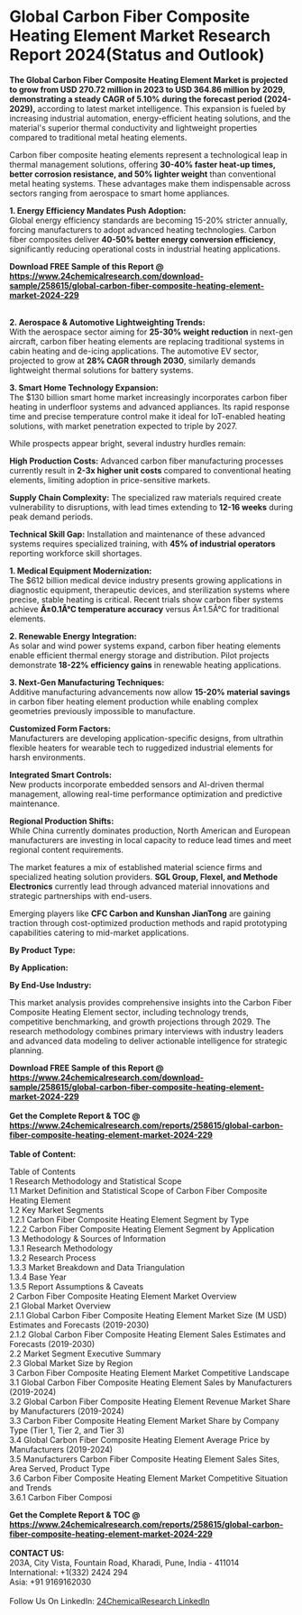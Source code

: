 <h1>Global Carbon Fiber Composite Heating Element Market Research Report 2024(Status and Outlook)</h1><p><strong>The Global Carbon Fiber Composite Heating Element Market is projected to grow from USD 270.72 million in 2023 to USD 364.86 million by 2029, demonstrating a steady CAGR of 5.10% during the forecast period (2024-2029),</strong> according to latest market intelligence. This expansion is fueled by increasing industrial automation, energy-efficient heating solutions, and the material's superior thermal conductivity and lightweight properties compared to traditional metal heating elements.</p><p>Carbon fiber composite heating elements represent a technological leap in thermal management solutions, offering <strong>30-40% faster heat-up times, better corrosion resistance, and 50% lighter weight</strong> than conventional metal heating systems. These advantages make them indispensable across sectors ranging from aerospace to smart home appliances.</p><p><strong>1. Energy Efficiency Mandates Push Adoption:</strong><br>
Global energy efficiency standards are becoming 15-20% stricter annually, forcing manufacturers to adopt advanced heating technologies. Carbon fiber composites deliver <strong>40-50% better energy conversion efficiency</strong>, significantly reducing operational costs in industrial heating applications.</p><div><b>Download FREE Sample of this Report @ 
            <a href="https://www.24chemicalresearch.com/download-sample/258615/global-carbon-fiber-composite-heating-element-market-2024-229">
            https://www.24chemicalresearch.com/download-sample/258615/global-carbon-fiber-composite-heating-element-market-2024-229</a></b></div><br><p><strong>2. Aerospace &amp; Automotive Lightweighting Trends:</strong><br>
With the aerospace sector aiming for <strong>25-30% weight reduction</strong> in next-gen aircraft, carbon fiber heating elements are replacing traditional systems in cabin heating and de-icing applications. The automotive EV sector, projected to grow at <strong>28% CAGR through 2030</strong>, similarly demands lightweight thermal solutions for battery systems.</p><p><strong>3. Smart Home Technology Expansion:</strong><br>
The $130 billion smart home market increasingly incorporates carbon fiber heating in underfloor systems and advanced appliances. Its rapid response time and precise temperature control make it ideal for IoT-enabled heating solutions, with market penetration expected to triple by 2027.</p><p>While prospects appear bright, several industry hurdles remain:</p><p><strong>High Production Costs:</strong> Advanced carbon fiber manufacturing processes currently result in <strong>2-3x higher unit costs</strong> compared to conventional heating elements, limiting adoption in price-sensitive markets.</p><p><strong>Supply Chain Complexity:</strong> The specialized raw materials required create vulnerability to disruptions, with lead times extending to <strong>12-16 weeks</strong> during peak demand periods.</p><p><strong>Technical Skill Gap:</strong> Installation and maintenance of these advanced systems requires specialized training, with <strong>45% of industrial operators</strong> reporting workforce skill shortages.</p><p><strong>1. Medical Equipment Modernization:</strong><br>
The $612 billion medical device industry presents growing applications in diagnostic equipment, therapeutic devices, and sterilization systems where precise, stable heating is critical. Recent trials show carbon fiber systems achieve <strong>Â±0.1Â°C temperature accuracy</strong> versus Â±1.5Â°C for traditional elements.</p><p><strong>2. Renewable Energy Integration:</strong><br>
As solar and wind power systems expand, carbon fiber heating elements enable efficient thermal energy storage and distribution. Pilot projects demonstrate <strong>18-22% efficiency gains</strong> in renewable heating applications.</p><p><strong>3. Next-Gen Manufacturing Techniques:</strong><br>
Additive manufacturing advancements now allow <strong>15-20% material savings</strong> in carbon fiber heating element production while enabling complex geometries previously impossible to manufacture.</p><p><strong>Customized Form Factors:</strong><br>
	Manufacturers are developing application-specific designs, from ultrathin flexible heaters for wearable tech to ruggedized industrial elements for harsh environments.</p><p><strong>Integrated Smart Controls:</strong><br>
	New products incorporate embedded sensors and AI-driven thermal management, allowing real-time performance optimization and predictive maintenance.</p><p><strong>Regional Production Shifts:</strong><br>
	While China currently dominates production, North American and European manufacturers are investing in local capacity to reduce lead times and meet regional content requirements.</p><p>The market features a mix of established material science firms and specialized heating solution providers. <strong>SGL Group, Flexel, and Methode Electronics</strong> currently lead through advanced material innovations and strategic partnerships with end-users.</p><p>Emerging players like <strong>CFC Carbon and Kunshan JianTong</strong> are gaining traction through cost-optimized production methods and rapid prototyping capabilities catering to mid-market applications.</p><p><strong>By Product Type:</strong></p><p><strong>By Application:</strong></p><p><strong>By End-Use Industry:</strong></p><p>This market analysis provides comprehensive insights into the Carbon Fiber Composite Heating Element sector, including technology trends, competitive benchmarking, and growth projections through 2029. The research methodology combines primary interviews with industry leaders and advanced data modeling to deliver actionable intelligence for strategic planning.</p><div><b>Download FREE Sample of this Report @ 
            <a href="https://www.24chemicalresearch.com/download-sample/258615/global-carbon-fiber-composite-heating-element-market-2024-229">
            https://www.24chemicalresearch.com/download-sample/258615/global-carbon-fiber-composite-heating-element-market-2024-229</a></b></div><br><div><b>Get the Complete Report & TOC @ 
            <a href="https://www.24chemicalresearch.com/reports/258615/global-carbon-fiber-composite-heating-element-market-2024-229">
            https://www.24chemicalresearch.com/reports/258615/global-carbon-fiber-composite-heating-element-market-2024-229</a></b></div><br>
            <b>Table of Content:</b><p>Table of Contents<br />
1 Research Methodology and Statistical Scope<br />
1.1 Market Definition and Statistical Scope of Carbon Fiber Composite Heating Element<br />
1.2 Key Market Segments<br />
1.2.1 Carbon Fiber Composite Heating Element Segment by Type<br />
1.2.2 Carbon Fiber Composite Heating Element Segment by Application<br />
1.3 Methodology & Sources of Information<br />
1.3.1 Research Methodology<br />
1.3.2 Research Process<br />
1.3.3 Market Breakdown and Data Triangulation<br />
1.3.4 Base Year<br />
1.3.5 Report Assumptions & Caveats<br />
2 Carbon Fiber Composite Heating Element Market Overview<br />
2.1 Global Market Overview<br />
2.1.1 Global Carbon Fiber Composite Heating Element Market Size (M USD) Estimates and Forecasts (2019-2030)<br />
2.1.2 Global Carbon Fiber Composite Heating Element Sales Estimates and Forecasts (2019-2030)<br />
2.2 Market Segment Executive Summary<br />
2.3 Global Market Size by Region<br />
3 Carbon Fiber Composite Heating Element Market Competitive Landscape<br />
3.1 Global Carbon Fiber Composite Heating Element Sales by Manufacturers (2019-2024)<br />
3.2 Global Carbon Fiber Composite Heating Element Revenue Market Share by Manufacturers (2019-2024)<br />
3.3 Carbon Fiber Composite Heating Element Market Share by Company Type (Tier 1, Tier 2, and Tier 3)<br />
3.4 Global Carbon Fiber Composite Heating Element Average Price by Manufacturers (2019-2024)<br />
3.5 Manufacturers Carbon Fiber Composite Heating Element Sales Sites, Area Served, Product Type<br />
3.6 Carbon Fiber Composite Heating Element Market Competitive Situation and Trends<br />
3.6.1 Carbon Fiber Composi</p><div><b>Get the Complete Report & TOC @ 
            <a href="https://www.24chemicalresearch.com/reports/258615/global-carbon-fiber-composite-heating-element-market-2024-229">
            https://www.24chemicalresearch.com/reports/258615/global-carbon-fiber-composite-heating-element-market-2024-229</a></b></div><br><b>CONTACT US:</b><br>
            203A, City Vista, Fountain Road, Kharadi, Pune, India - 411014<br>
            International: +1(332) 2424 294<br>
            Asia: +91 9169162030 <br><br>
            Follow Us On LinkedIn: <a href="https://www.linkedin.com/company/24chemicalresearch/">24ChemicalResearch LinkedIn</a>